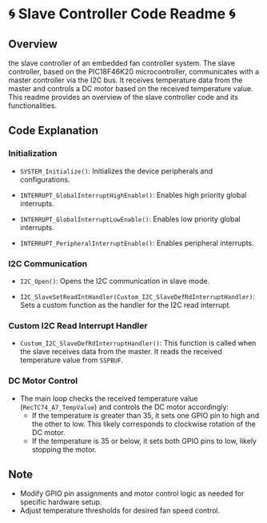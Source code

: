 # 🌀 Slave Controller Code Readme 🌀

## Overview
the slave controller of an embedded fan controller system. The slave controller, based on the PIC18F46K20 microcontroller, communicates with a master controller via the I2C bus. It receives temperature data from the master and controls a DC motor based on the received temperature value. This readme provides an overview of the slave controller code and its functionalities.

## Code Explanation
### Initialization
- `SYSTEM_Initialize()`: Initializes the device peripherals and configurations.
  
- `INTERRUPT_GlobalInterruptHighEnable()`: Enables high priority global interrupts.
  
- `INTERRUPT_GlobalInterruptLowEnable()`: Enables low priority global interrupts.
  
- `INTERRUPT_PeripheralInterruptEnable()`: Enables peripheral interrupts.

### I2C Communication
- `I2C_Open()`: Opens the I2C communication in slave mode.
  
- `I2C_SlaveSetReadIntHandler(Custom_I2C_SlaveDefRdInterruptHandler)`: Sets a custom function as the handler for the I2C read interrupt.

### Custom I2C Read Interrupt Handler
- `Custom_I2C_SlaveDefRdInterruptHandler()`: This function is called when the slave receives data from the master. It reads the received temperature value from `SSPBUF`.

### DC Motor Control
- The main loop checks the received temperature value (`RecTC74_A7_TempValue`) and controls the DC motor accordingly:
  - If the temperature is greater than 35, it sets one GPIO pin to high and the other to low. This likely corresponds to clockwise rotation of the DC motor.
  - If the temperature is 35 or below, it sets both GPIO pins to low, likely stopping the motor.

## Note
- Modify GPIO pin assignments and motor control logic as needed for specific hardware setup.
- Adjust temperature thresholds for desired fan speed control.
